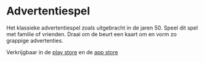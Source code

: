 # Advertentiespel
Het klassieke advertentiespel zoals uitgebracht in de jaren 50. Speel dit spel met familie of vrienden. Draai om de beurt een kaart om en vorm zo grappige advertenties.

Verkrijgbaar in de [play store](https://play.google.com/store/apps/details?id=nl.testbeacon.advertentiespel) en de [app store](https://itunes.apple.com/us/app/het-advertentiespel/id1460836472?ls=1&mt=8)
